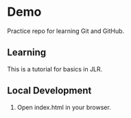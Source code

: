 # Demo  

Practice repo for learning Git and GitHub.

## Learning

This is a tutorial for basics in JLR.

## Local Development

1. Open index.html in your browser.